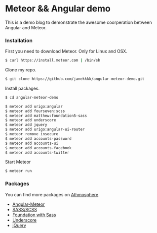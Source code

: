 # Meteor && Angular demo

This is a demo blog to demonstrate the awesome coorperation between Angular and Meteor.

### Installation

First you need to download Meteor. Only for Linux and OSX.

```sh
$ curl https://install.meteor.com | /bin/sh
```

Clone my repo.
```sh
$ git clone https://github.com/janekkkk/angular-meteor-demo.git
```
Install packages.
```sh
$ cd angular-meteor-demo
```
```sh
$ meteor add urigo:angular
$ meteor add fourseven:scss
$ meteor add matthew:foundation5-sass
$ meteor add underscore
$ meteor add jquery
$ meteor add urigo:angular-ui-router
$ meteor remove insecure
$ meteor add accounts-password
$ meteor add accounts-ui
$ meteor add accounts-facebook
$ meteor add accounts-twitter
```

Start Meteor
```sh
$ meteor run
```

### Packages
You can find more packages on  [Athmosphere](https://atmospherejs.com/  "Athmosphere").
- [Angular-Meteor](https://github.com/Urigo/angular-meteor  "Angular-Meteor")
- [SASS/SCSS](https://atmospherejs.com/matthew/foundation5-sass "SASS/SCSS")
- [Foundation with Sass](https://atmospherejs.com/matthew/foundation5-sass   "Foundation with Sass")
- [Underscore](https://atmospherejs.com/meteor/underscore "Underscore")
- [jQuery](https://atmospherejs.com/meteor/jquery  "jQuery")
